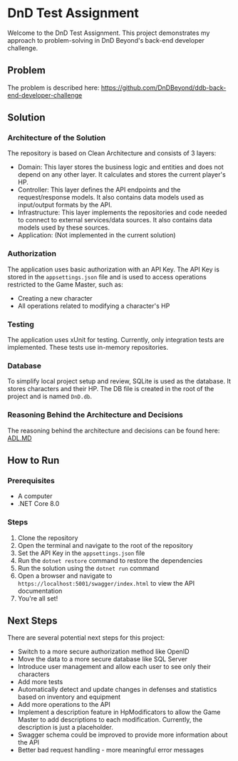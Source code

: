 ﻿# DnD Test Assignment
Welcome to the DnD Test Assignment. This project demonstrates my approach to problem-solving in DnD Beyond's back-end developer challenge.

## Problem
The problem is described here:
https://github.com/DnDBeyond/ddb-back-end-developer-challenge

## Solution
### Architecture of the Solution
The repository is based on Clean Architecture and consists of 3 layers:
- Domain: This layer stores the business logic and entities and does not depend on any other layer. It calculates and stores the current player's HP.
- Controller: This layer defines the API endpoints and the request/response models. It also contains data models used as input/output formats by the API.
- Infrastructure: This layer implements the repositories and code needed to connect to external services/data sources. It also contains data models used by these sources.
- Application: (Not implemented in the current solution)

### Authorization
The application uses basic authorization with an API Key. The API Key is stored in the `appsettings.json` file and is used to access operations restricted to the Game Master, such as:
- Creating a new character
- All operations related to modifying a character's HP

### Testing
The application uses xUnit for testing. Currently, only integration tests are implemented. These tests use in-memory repositories.

### Database
To simplify local project setup and review, SQLite is used as the database. It stores characters and their HP. The DB file is created in the root of the project and is named `DnD.db`.

### Reasoning Behind the Architecture and Decisions
The reasoning behind the architecture and decisions can be found here:
[ADL.MD](Docs%2FADL%2FADL.MD)

## How to Run
### Prerequisites
-  A computer
- .NET Core 8.0

### Steps
1. Clone the repository
2. Open the terminal and navigate to the root of the repository
3. Set the API Key in the `appsettings.json` file
4. Run the `dotnet restore` command to restore the dependencies
5. Run the solution using the `dotnet run` command
6. Open a browser and navigate to `https://localhost:5001/swagger/index.html` to view the API documentation
7. You're all set!

## Next Steps
There are several potential next steps for this project:
- Switch to a more secure authorization method like OpenID
- Move the data to a more secure database like SQL Server
- Introduce user management and allow each user to see only their characters
- Add more tests
- Automatically detect and update changes in defenses and statistics based on inventory and equipment
- Add more operations to the API
- Implement a description feature in HpModificators to allow the Game Master to add descriptions to each modification. Currently, the description is just a placeholder.
- Swagger schema could be improved to provide more information about the API
- Better bad request handling - more meaningful error messages
